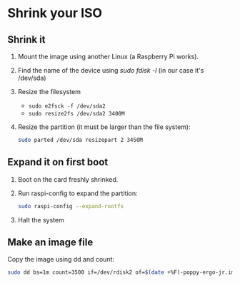 # Shrink your ISO

## Shrink it

1.  Mount the image using another Linux (a Raspberry Pi works).
2.  Find the name of the device using *sudo fdisk -l* (in our case it's /dev/sda)
3.  Resize the filesystem
    * `sudo e2fsck -f /dev/sda2`
    * `sudo resize2fs /dev/sda2 3400M`
4.  Resize the partition (it must be larger than the file system):

    ```bash
    sudo parted /dev/sda resizepart 2 3450M
    ```

##  Expand it on first boot

1.  Boot on the card freshly shrinked.
2.  Run raspi-config to expand the partition:

    ```bash
    sudo raspi-config --expand-rootfs
    ```
3. Halt the system

## Make an image file

Copy the image using dd and count:

```bash
sudo dd bs=1m count=3500 if=/dev/rdisk2 of=$(date +%F)-poppy-ergo-jr.img
```
